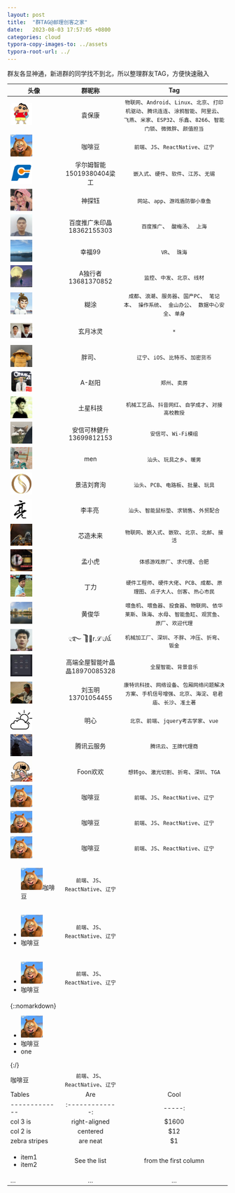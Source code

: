 ```yaml
---
layout: post
title:  "群TAG@邮理创客之家"
date:   2023-08-03 17:57:05 +0800
categories: cloud
typora-copy-images-to: ../assets
typora-root-url: ../
---
```


群友各显神通，新进群的同学找不到北，所以整理群友TAG，方便快速融入




| 头像 | 群昵称 | Tag|
| ------------- |:-------------:|:-------------:|
|<img src="../assets/kangear.jpg" width="50" height="50"/>| 袁保康    |`物联网`、`Android`、`Linux`、`北京`、`打印机驱动`、`腾讯连连`、`涂鸦智能`、`阿里云`、`飞燕`、`米家`、`ESP32`、`乐鑫`、`8266`、`智能门锁`、`微微胖`、`颜值担当`
|<img src="../assets/咖啡豆.jpg" width="50" height="50"/>| 咖啡豆    |`前端`、`JS`、`ReactNative`、`辽宁`
|<img src="../assets/孚尔姆智能15019380404梁工.jpg" width="50" height="50"/>| 孚尔姆智能15019380404梁工    |`嵌入式`、`硬件`、`软件`、`江苏`、`无锡`
|<img src="../assets/神探钰.jpg" width="50" height="50"/>| 神探钰    |`网站`、`app`、`游戏盾防御小章鱼`
|<img src="../assets/百度推广朱印晶18362155303.jpg" width="50" height="50"/>| 百度推广朱印晶18362155303   |`百度推广`、` 酸梅汤`、` 上海`
|<img src="../assets/幸福99.jpg" width="50" height="50"/>| 幸福99    |`VR`、` 珠海`
|<img src="../assets/A独行者13681370852.jpg" width="50" height="50"/>| A独行者13681370852    |`监控`、`中发`、`北京`、`线材`
|<img src="../assets/糊涂.jpg" width="50" height="50"/>| 糊涂    |`成都`、`浪潮`、`服务器`、`国产PC`、` 笔记本`、` 操作系统`、` 金山办公`、` 数据中心安全`、`单身`
|<img src="../assets/玄月冰灵.jpg" width="50" height="50"/>| 玄月冰灵   |`*`
|<img src="../assets/胖司、.jpg" width="50" height="50"/>| 胖司、   |`辽宁`、`iOS`、`比特币`、`加密货币`
|<img src="../assets/A-赵阳.jpg" width="50" height="50"/>| A-赵阳   |`郑州`、`卖房`
|<img src="../assets/土星科技.jpg" width="50" height="50"/>| 土星科技    |`机械工艺品`、`抖音网红`、`自学成才`、`对接高校教授`
|<img src="../assets/安信可林健升13699812153.jpg" width="50" height="50"/>| 安信可林健升13699812153  |`安信可`、`Wi-Fi模组`
|<img src="../assets/men.jpg" width="50" height="50"/>| men |`汕头`、`玩具之乡`、`暖男`
|<img src="../assets/景洁刘育洵.jpg" width="50" height="50"/>|景洁刘育洵  |`汕头`、`PCB`、`电路板`、`批量`、`玩具`
|<img src="../assets/李丰亮.jpg" width="50" height="50"/>| 李丰亮   |`汕头`、`智能鼠标垫`、`求销售`、`外贸配合`
|<img src="../assets/芯造未来.jpg" width="50" height="50"/>| 芯造未来  |`物联网`、`嵌入式`、`嵌软`、`北京`、`北邮`、`接活`
|<img src="../assets/孟小虎.jpg" width="50" height="50"/>| 孟小虎  |`体感游戏原厂`、`求代理`、`合肥`
|<img src="../assets/丁力.jpg" width="50" height="50"/>| 丁力  |`硬件工程师`、`硬件大佬`、`PCB`、`成都`、`原理图`、`点子大人`、`创客`、`热心市民`
|<img src="../assets/黄俊华.jpg" width="50" height="50"/>| 黄俊华 |`喂鱼机`、`喂鱼器`、`投食器`、`物联网`、`依华莱斯`、`珠海`、`水母`、`智能鱼缸`、`观赏鱼`、`原厂`、`欢迎代理`
|<img src="../assets/྄࿐ ེ ེℳ྄r.ℒ྄ⅈ.jpg" width="50" height="50"/>| ྄࿐ ེ ེℳ྄r.ℒ྄ⅈꪌ   |`机械加工厂`、`深圳`、`不胖`、`冲压`、`折弯`、`钣金`
|<img src="../assets/高端全屋智能叶晶晶18970085328.jpg" width="50" height="50"/>| 高端全屋智能叶晶晶18970085328  |`全屋智能`、`背景音乐`|
|<img src="../assets/刘玉明13701054455.jpg" width="50" height="50"/>| 刘玉明13701054455  |`康特讯科技`、`网络设备`、`包厢网络问题解决方案`、`手机信号增强`、`北京`、`海淀`、`皂君庙`、`长沙`、`准土著`|
|<img src="../assets/明心.jpg" width="50" height="50"/>| 明心  |`北京`、`前端`、`jquery考古学家`、`vue`|
|<img src="../assets/腾讯云服务.jpg" width="50" height="50"/>| 腾讯云服务  |`腾讯云`、`王牌代理商`|
|<img src="../assets/Foon欢欢.jpg" width="50" height="50"/>| Foon欢欢    |`想转go`、`激光切割`、`折弯`、`深圳`、`TGA`
|<img src="../assets/咖啡豆.jpg" width="50" height="50"/>| 咖啡豆    |`前端`、`JS`、`ReactNative`、`辽宁`
|<img src="../assets/咖啡豆.jpg" width="50" height="50"/>| 咖啡豆    |`前端`、`JS`、`ReactNative`、`辽宁`
|<img src="../assets/咖啡豆.jpg" width="50" height="50"/>| 咖啡豆    |`前端`、`JS`、`ReactNative`、`辽宁`
|<ul><img src="../assets/咖啡豆.jpg" width="50" height="50"/>咖啡豆</ul>|`前端`、`JS`、`ReactNative`、`辽宁`
|<ul><li><img src="../assets/咖啡豆.jpg" width="50" height="50"/></li><li>咖啡豆</li></ul>|`前端`、`JS`、`ReactNative`、`辽宁`
|<ul><li><img src="../assets/咖啡豆.jpg" width="50" height="50"/></li><li>咖啡豆</li></ul>|`前端`、`JS`、`ReactNative`、`辽宁`
|{::nomarkdown}<ul><li><img src="../assets/咖啡豆.jpg" width="50" height="50"/></li><li>咖啡豆</li><li>one</li></ul>{:/}
| 咖啡豆|`前端`、`JS`、`ReactNative`、`辽宁`
| Tables        | Are           | Cool  |
| ------------- |:-------------:| -----:|
| col 3 is      | right-aligned | $1600 |
| col 2 is      | centered      |   $12 |
| zebra stripes | are neat      |    $1 |
| <ul><li>item1</li><li>item2</li></ul>| See the list | from the first column|
| … |…  |…|

